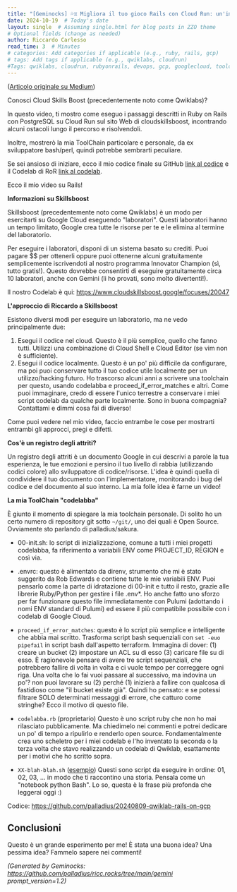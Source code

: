 ```yaml
---
title: "[Geminocks] 💦♊ Migliora il tuo gioco Rails con Cloud Run: un'immersione profonda in Qwiklabs"
date: 2024-10-19  # Today's date
layout: single  # Assuming single.html for blog posts in ZZO theme
# Optional fields (change as needed)
author: Riccardo Carlesso
read_time: 3  # Minutes
# categories: Add categories if applicable (e.g., ruby, rails, gcp)
# tags: Add tags if applicable (e.g., qwiklabs, cloudrun)
#Tags: qwiklabs, cloudrun, rubyonrails, devops, gcp, googlecloud, toolchain
---
```

([Articolo originale su Medium](https://medium.com/@palladiusbonton/ruby-on-rails-with-postgresql-on-cloud-run-bdaaf0b26e0b))

Conosci Cloud Skills Boost (precedentemente noto come Qwiklabs)?

In questo video, ti mostro come eseguo i passaggi descritti in Ruby on Rails con PostgreSQL su Cloud Run sul sito Web di cloudskillsboost, incontrando alcuni ostacoli lungo il percorso e risolvendoli.

Inoltre, mostrerò la mia ToolChain particolare e personale, da ex sviluppatore bash/perl, quindi potrebbe sembrarti peculiare.

Se sei ansioso di iniziare, ecco il mio codice finale su GitHub [link al codice](https://github.com/palladius/20240809-qwiklab-rails-on-gcp) e il Codelab di RoR [link al codelab](https://www.cloudskillsboost.google/focuses/20047).

Ecco il mio video su Rails!

**Informazioni su Skillsboost**

Skillsboost (precedentemente noto come Qwiklabs) è un modo per esercitarti su Google Cloud eseguendo "laboratori". Questi laboratori hanno un tempo limitato, Google crea tutte le risorse per te e le elimina al termine del laboratorio.

Per eseguire i laboratori, disponi di un sistema basato su crediti. Puoi pagare $$ per ottenerli oppure puoi ottenerne alcuni gratuitamente semplicemente iscrivendoti al nostro programma Innovator Champion (sì, tutto gratis!). Questo dovrebbe consentirti di eseguire gratuitamente circa 10 laboratori, anche con Gemini (li ho provati, sono molto divertenti!).

Il nostro Codelab è qui: https://www.cloudskillsboost.google/focuses/20047

**L'approccio di Riccardo a Skillsboost**

Esistono diversi modi per eseguire un laboratorio, ma ne vedo principalmente due:

1. Esegui il codice nel cloud. Questo è il più semplice, quello che fanno tutti. Utilizzi una combinazione di Cloud Shell e Cloud Editor (se vim non è sufficiente).
2. Esegui il codice localmente. Questo è un po' più difficile da configurare, ma poi puoi conservare tutto il tuo codice utile localmente per un utilizzo/hacking futuro. Ho trascorso alcuni anni a scrivere una toolchain per questo, usando codelabba e proceed_if_error_matches e altri. Come puoi immaginare, credo di essere l'unico terrestre a conservare i miei script codelab da qualche parte localmente. Sono in buona compagnia? Contattami e dimmi cosa fai di diverso!

Come puoi vedere nel mio video, faccio entrambe le cose per mostrarti entrambi gli approcci, pregi e difetti.

**Cos'è un registro degli attriti?**

Un registro degli attriti è un documento Google in cui descrivi a parole la tua esperienza, le tue emozioni e persino il tuo livello di rabbia (utilizzando codici colore) allo sviluppatore di codice/risorse. L'idea è quindi quella di condividere il tuo documento con l'implementatore, monitorando i bug del codice e del documento al suo interno. La mia folle idea è farne un video!

**La mia ToolChain "codelabba"**

È giunto il momento di spiegare la mia toolchain personale. Di solito ho un certo numero di repository git sotto `~/git/`, uno dei quali è Open Source. Ovviamente sto parlando di palladius/sakura.

* 00-init.sh: lo script di inizializzazione, comune a tutti i miei progetti codelabba, fa riferimento a variabili ENV come PROJECT_ID, REGION e così via.
* .envrc: questo è alimentato da direnv, strumento che mi è stato suggerito da Rob Edwards e contiene tutte le mie variabili ENV. Puoi pensarlo come la parte di idratazione di 00-init e tutto il resto, grazie alle librerie Ruby/Python per gestire i file .env*. Ho anche fatto uno sforzo per far funzionare questo file immediatamente con Pulumi (adottando i nomi ENV standard di Pulumi) ed essere il più compatibile possibile con i codelab di Google Cloud.

* `proceed_if_error_matches`: questo è lo script più semplice e intelligente che abbia mai scritto. Trasforma script bash sequenziali con `set -euo pipefail` in script bash dall'aspetto terraform. Immagina di dover: (1) creare un bucket (2) impostare un ACL su di esso (3) caricare file su di esso. È ragionevole pensare di avere tre script sequenziali, che potrebbero fallire di volta in volta e ci vuole tempo per correggere ogni riga. Una volta che lo fai vuoi passare al successivo, ma indovina un po'? non puoi lavorare su (2) perché (1) inizierà a fallire con qualcosa di fastidioso come "il bucket esiste già". Quindi ho pensato: e se potessi filtrare SOLO determinati messaggi di errore, che catturo come stringhe? Ecco il motivo di questo file.

* `codelabba.rb` (proprietario) Questo è uno script ruby che non ho mai rilasciato pubblicamente. Ma chiedimelo nei commenti e potrei dedicare un po' di tempo a ripulirlo e renderlo open source. Fondamentalmente crea uno scheletro per i miei codelab e l'ho inventato la seconda o la terza volta che stavo realizzando un codelab di Qwiklab, esattamente per i motivi che ho scritto sopra.

* `XX-blah-blah.sh` ([esempio](https://github.com/palladius/20240809-qwiklab-rails-on-gcp)) Questi sono script da eseguire in ordine: 01, 02, 03, … in modo che ti raccontino una storia. Pensala come un "notebook python Bash". Lo so, questa è la frase più profonda che leggerai oggi :)

Codice: https://github.com/palladius/20240809-qwiklab-rails-on-gcp

## Conclusioni

Questo è un grande esperimento per me! È stata una buona idea? Una pessima idea? Fammelo sapere nei commenti!


*(Generated by Geminocks: https://github.com/palladius/ricc.rocks/tree/main/gemini prompt_version=1.2)*
